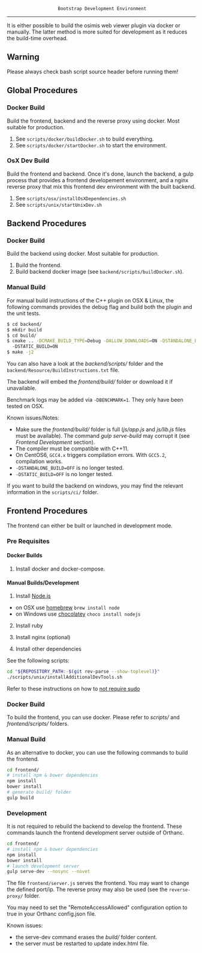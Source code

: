                        Bootstrap Development Environment
-------------------------------------------------------------------------------

It is either possible to build the osimis web viewer plugin via docker or 
manually. The latter method is more suited for development as it reduces the
build-time overhead.

## Warning

Please always check bash script source header before running them!

## Global Procedures

### Docker Build

Build the frontend, backend and the reverse proxy using docker. Most suitable for production.

1. See `scripts/docker/buildDocker.sh` to build everything.
2. See `scripts/docker/startDocker.sh` to start the environment.

### OsX Dev Build

Build the frontend and backend. Once it's done, launch the backend, a gulp
process that provides a frontend developement environment, and a nginx
reverse proxy that mix this frontend dev environment with the built backend.

1. See `scripts/osx/installOsXDependencies.sh`
2. See `scripts/unix/startUnixDev.sh`

## Backend Procedures

### Docker Build

Build the backend using docker. Most suitable for production.

1. Build the frontend.
2. Build backend docker image (see `backend/scripts/buildDocker.sh`).

### Manual Build

For manual build instructions of the C++ plugin on OSX & Linux, the following 
commands provides the debug flag and build both the plugin and the unit tests.

```bash
$ cd backend/
$ mkdir build
$ cd build/
$ cmake .. -DCMAKE_BUILD_TYPE=Debug -DALLOW_DOWNLOADS=ON -DSTANDALONE_BUILD=ON
  -DSTATIC_BUILD=ON
$ make -j2
```

You can also have a look at the _backend/scripts/_ folder and the 
`backend/Resource/BuildInstructions.txt` file.

The backend will embed the _frontend/build/_ folder or download it if
unavailable.

Benchmark logs may be added via `-DBENCHMARK=1`. They only have been tested on
OSX.

Known issues/Notes:

- Make sure the _frontend/build/_ folder is full (_js/app.js_ and _js/lib.js_
  files must be available). The command _gulp serve-build_ may corrupt it (see
  _Frontend Development_ section).
- The compiler must be compatible with C++11.
- On CentOS6, `GCC4.x` triggers compilation errors. With `GCC5.2`, compilation
  works.
- `-DSTANDALONE_BUILD=OFF` is no longer tested.
- `-DSTATIC_BUILD=OFF` is no longer tested.

If you want to build the backend on windows, you may find the relevant 
information in the `scripts/ci/` folder.

## Frontend Procedures

The frontend can either be built or launched in development mode. 

### Pre Requisites

#### Docker Builds

1. Install docker and docker-compose.

#### Manual Builds/Development

1. Install [Node.js](http://nodejs.org)
 - on OSX use [homebrew](http://brew.sh) `brew install node`
 - on Windows use [chocolatey](https://chocolatey.org/) `choco install nodejs`

2. Install ruby

3. Install nginx (optional)

4. Install other dependencies

See the following scripts:

```bash
cd "${REPOSITORY_PATH:-$(git rev-parse --show-toplevel)}"
./scripts/unix/installAdditionalDevTools.sh
```

Refer to these instructions on how to [not require sudo](https://github.com/sindresorhus/guides/blob/master/npm-global-without-sudo.md)

### Docker Build

To build the frontend, you can use docker. Please refer to _scripts/_ and
_frontend/scripts/_ folders. 

### Manual Build

As an alternative to docker, you can use the following commands to build the
frontend.

```bash
cd frontend/
# install npm & bower dependencies
npm install
bower install
# generate build/ folder
gulp build
```

### Development

It is not required to rebuild the backend to develop the frontend. These
commands launch the frontend development server outside of Orthanc.

```bash
cd frontend/
# install npm & bower dependencies
npm install
bower install
# launch development server 
gulp serve-dev --nosync --novet
```

The file `frontend/server.js` serves the frontend. You may want to change 
the defined port/ip. The reverse proxy may also be used (see the
`reverse-proxy/` folder.

You may need to set the "RemoteAccessAllowed" configuration option to true in
your Orthanc config.json file.

Known issues:
- the serve-dev command erases the _build/_ folder content.
- the server must be restarted to update index.html file.